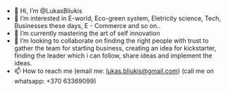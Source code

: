 - 👋 Hi, I’m @LukasBliukis
- 👀 I’m interested in E-world, Eco-green system, Eletricity science, Tech, Businesses these days, E - Commerce and so on..
- 🌱 I’m currently mastering the art of self innovation
- 💞️ I’m looking to collaborate on finding the right people with trust to gather the team for starting business, creating an idea for kickstarter,
finding the leader which i can follow, share ideas and implement the ideas.
- 📫 How to reach me (email me: lukas.bliukis@gmail.com) (call me on whatsapp: +370 63369099)
<!---
LukasBliukis/LukasBliukis is a ✨ special ✨ repository because its `README.md` (this file) appears on your GitHub profile.
You can click the Preview link to take a look at your changes.
--->
